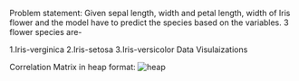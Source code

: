 Problem statement: Given sepal length, width and petal length, width of Iris flower and the model have to predict the species based on the variables. 3 flower species are-

1.Iris-verginica
2.Iris-setosa
3.Iris-versicolor
Data Visulaizations


Correlation Matrix in heap format:
![heap](https://github.com/user-attachments/assets/0c5f7187-7a0c-45b1-baaa-f0949c05f28b)

